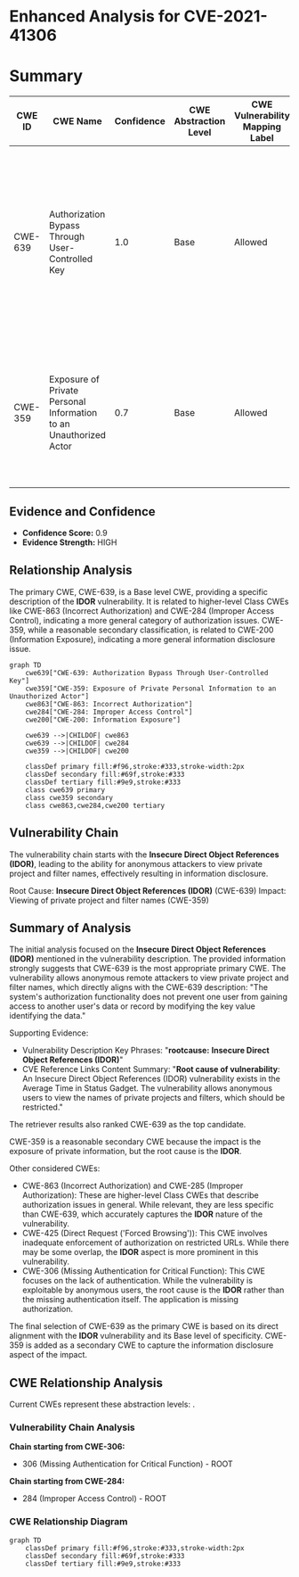 # Enhanced Analysis for CVE-2021-41306

# Summary
| CWE ID | CWE Name | Confidence | CWE Abstraction Level | CWE Vulnerability Mapping Label | CWE-Vulnerability Mapping Notes |
|---|---|---|---|---|---|
| CWE-639 | Authorization Bypass Through User-Controlled Key | 1.0 | Base | Allowed | Primary CWE. The vulnerability description explicitly mentions **Insecure Direct Object References (IDOR)** which aligns directly with the description of CWE-639. |
| CWE-359 | Exposure of Private Personal Information to an Unauthorized Actor | 0.7 | Base | Allowed | Secondary CWE. The vulnerability results in viewing "private project and filter names", constituting exposure of private information. |

## Evidence and Confidence

*   **Confidence Score:** 0.9
*   **Evidence Strength:** HIGH

## Relationship Analysis
The primary CWE, CWE-639, is a Base level CWE, providing a specific description of the **IDOR** vulnerability. It is related to higher-level Class CWEs like CWE-863 (Incorrect Authorization) and CWE-284 (Improper Access Control), indicating a more general category of authorization issues. CWE-359, while a reasonable secondary classification, is related to CWE-200 (Information Exposure), indicating a more general information disclosure issue.

```mermaid
graph TD
    cwe639["CWE-639: Authorization Bypass Through User-Controlled Key"]
    cwe359["CWE-359: Exposure of Private Personal Information to an Unauthorized Actor"]
    cwe863["CWE-863: Incorrect Authorization"]
    cwe284["CWE-284: Improper Access Control"]
    cwe200["CWE-200: Information Exposure"]
    
    cwe639 -->|CHILDOF| cwe863
    cwe639 -->|CHILDOF| cwe284
    cwe359 -->|CHILDOF| cwe200

    classDef primary fill:#f96,stroke:#333,stroke-width:2px
    classDef secondary fill:#69f,stroke:#333
    classDef tertiary fill:#9e9,stroke:#333
    class cwe639 primary
    class cwe359 secondary
    class cwe863,cwe284,cwe200 tertiary
```

## Vulnerability Chain
The vulnerability chain starts with the **Insecure Direct Object References (IDOR)**, leading to the ability for anonymous attackers to view private project and filter names, effectively resulting in information disclosure.

Root Cause: **Insecure Direct Object References (IDOR)** (CWE-639)
Impact: Viewing of private project and filter names (CWE-359)

## Summary of Analysis
The initial analysis focused on the **Insecure Direct Object References (IDOR)** mentioned in the vulnerability description. The provided information strongly suggests that CWE-639 is the most appropriate primary CWE. The vulnerability allows anonymous remote attackers to view private project and filter names, which directly aligns with the CWE-639 description: "The system's authorization functionality does not prevent one user from gaining access to another user's data or record by modifying the key value identifying the data."

Supporting Evidence:
- Vulnerability Description Key Phrases: "**rootcause:** **Insecure Direct Object References (IDOR)**"
- CVE Reference Links Content Summary: "**Root cause of vulnerability**: An Insecure Direct Object References (IDOR) vulnerability exists in the Average Time in Status Gadget. The vulnerability allows anonymous users to view the names of private projects and filters, which should be restricted."

The retriever results also ranked CWE-639 as the top candidate.

CWE-359 is a reasonable secondary CWE because the impact is the exposure of private information, but the root cause is the **IDOR**.

Other considered CWEs:
- CWE-863 (Incorrect Authorization) and CWE-285 (Improper Authorization): These are higher-level Class CWEs that describe authorization issues in general. While relevant, they are less specific than CWE-639, which accurately captures the **IDOR** nature of the vulnerability.
- CWE-425 (Direct Request ('Forced Browsing')): This CWE involves inadequate enforcement of authorization on restricted URLs. While there may be some overlap, the **IDOR** aspect is more prominent in this vulnerability.
- CWE-306 (Missing Authentication for Critical Function): This CWE focuses on the lack of authentication. While the vulnerability is exploitable by anonymous users, the root cause is the **IDOR** rather than the missing authentication itself. The application is missing authorization.

The final selection of CWE-639 as the primary CWE is based on its direct alignment with the **IDOR** vulnerability and its Base level of specificity. CWE-359 is added as a secondary CWE to capture the information disclosure aspect of the impact.


## CWE Relationship Analysis

Current CWEs represent these abstraction levels: .


### Vulnerability Chain Analysis

**Chain starting from CWE-306:**
- 306 (Missing Authentication for Critical Function) - ROOT


**Chain starting from CWE-284:**
- 284 (Improper Access Control) - ROOT



### CWE Relationship Diagram

```mermaid
graph TD
    classDef primary fill:#f96,stroke:#333,stroke-width:2px
    classDef secondary fill:#69f,stroke:#333
    classDef tertiary fill:#9e9,stroke:#333
```